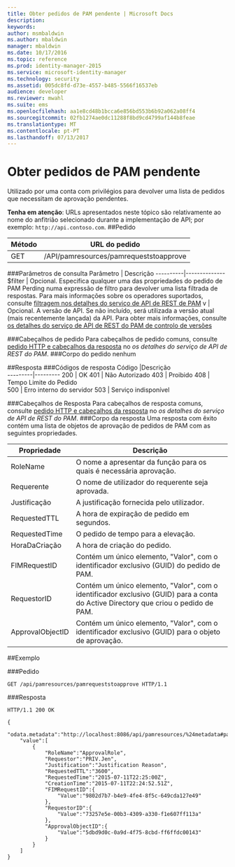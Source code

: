 ```yaml
---
title: Obter pedidos de PAM pendente | Microsoft Docs
description: 
keywords: 
author: msmbaldwin
ms.author: mbaldwin
manager: mbaldwin
ms.date: 10/17/2016
ms.topic: reference
ms.prod: identity-manager-2015
ms.service: microsoft-identity-manager
ms.technology: security
ms.assetid: 005dc8fd-d73e-4557-b485-5566f16537eb
audience: developer
ms.reviewer: mwahl
ms.suite: ems
ms.openlocfilehash: aa1e8cd48b1bcca6e856bd553b6b92a062a08ff4
ms.sourcegitcommit: 02fb1274ae0dc11288f8bd9cd4799af144b8feae
ms.translationtype: MT
ms.contentlocale: pt-PT
ms.lasthandoff: 07/13/2017
---
```

# <a name="get-pending-pam-requests"></a>Obter pedidos de PAM pendente
Utilizado por uma conta com privilégios para devolver uma lista de pedidos que necessitam de aprovação pendentes.

**Tenha em atenção**: URLs apresentados neste tópico são relativamente ao nome do anfitrião selecionado durante a implementação de API; por exemplo: `http://api.contoso.com`.
##<a name="request"></a>Pedido

Método  |URL do pedido  
---------|---------
GET     |/API/pamresources/pamrequeststoapprove

###<a name="query-parameters"></a>Parâmetros de consulta
Parâmetro | Descrição
----------|--------------
$filter | Opcional. Especifica qualquer uma das propriedades do pedido de PAM Perding numa expressão de filtro para devolver uma lista filtrada de respostas. Para mais informações sobre os operadores suportados, consulte [filtragem nos detalhes do serviço de API de REST de PAM](privileged-access-management-rest-api-service-details.md#filtering)
v | Opcional. A versão de API. Se não incluído, será utilizada a versão atual (mais recentemente lançada) da API. Para obter mais informações, consulte [os detalhes do serviço de API de REST do PAM de controlo de versões](privileged-access-management-rest-api-service-details.md#versioning)

###<a name="request-headers"></a>Cabeçalhos de pedido
Para cabeçalhos de pedido comuns, consulte [pedido HTTP e cabeçalhos da resposta](privileged-access-management-rest-api-service-details.md#http-request-and-response-headers) no *os detalhes do serviço de API de REST do PAM*.
###<a name="request-body"></a>Corpo do pedido
nenhum

##<a name="response"></a>Resposta
###<a name="response-codes"></a>Códigos de resposta
Código  |Descrição  
---------|---------
200 | OK
401 | Não Autorizado
403 | Proibido
408 | Tempo Limite do Pedido   
500 | Erro interno do servidor
503 | Serviço indisponível

###<a name="response-headers"></a>Cabeçalhos de Resposta
Para cabeçalhos de resposta comuns, consulte [pedido HTTP e cabeçalhos da resposta](privileged-access-management-rest-api-service-details.md#http-request-and-response-headers) no *os detalhes do serviço de API de REST do PAM*.
###<a name="response-body"></a>Corpo da resposta
Uma resposta com êxito contém uma lista de objetos de aprovação de pedidos de PAM com as seguintes propriedades.

Propriedade | Descrição
---------|-------------
RoleName | O nome a apresentar da função para os quais é necessária aprovação.
Requerente | O nome de utilizador do requerente seja aprovada.
Justificação | A justificação fornecida pelo utilizador.
RequestedTTL | A hora de expiração de pedido em segundos.
RequestedTime | O pedido de tempo para a elevação.
HoraDaCriação | A hora de criação do pedido.
FIMRequestID | Contém um único elemento, "Valor", com o identificador exclusivo (GUID) do pedido de PAM.
RequestorID | Contém um único elemento, "Valor", com o identificador exclusivo (GUID) para a conta do Active Directory que criou o pedido de PAM.
ApprovalObjectID | Contém um único elemento, "Valor", com o identificador exclusivo (GUID) para o objeto de aprovação.

##<a name="example"></a>Exemplo

###<a name="request"></a>Pedido
```
GET /api/pamresources/pamrequeststoapprove HTTP/1.1
```
###<a name="response"></a>Resposta
```
HTTP/1.1 200 OK

{
    "odata.metadata":"http://localhost:8086/api/pamresources/%24metadata#pamrequeststoapprove",
    "value":[
        {
            "RoleName":"ApprovalRole",
            "Requestor":"PRIV.Jen",
            "Justification":"Justification Reason",
            "RequestedTTL":"3600",
            "RequestedTime":"2015-07-11T22:25:00Z",
            "CreationTime":"2015-07-11T22:24:52.51Z",
            "FIMRequestID":{
                "Value":"9802d7b7-b4e9-4fe4-8f5c-649cda127e49"
            },
            "RequestorID":{
                "Value":"73257e5e-00b3-4309-a330-f1e607ff113a"
            },
            "ApprovalObjectID":{
                "Value":"5dbd9d0c-0a9d-4f75-8cbd-ff6ffdc00143"
            }
        }
    ]
}
```       
